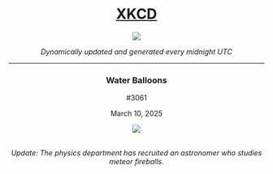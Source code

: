 
<h1 align="center"><a href="https://xkcd.com">XKCD</a></h1>
<div align="center">
    <img src="https://img.shields.io/github/last-commit/ShashashankThakur/XKCD?label=last%20updated" />
</div>

<p align="center"><i>Dynamically updated and generated every midnight UTC</i></p>
<hr>
<div align="center">
    <h3><strong>Water Balloons</strong></h3>
    <p>#3061</p>
    <p>March 10, 2025</p>
    <img src="https://imgs.xkcd.com/comics/water_balloons.png">
    <br></br>
    <p><i>Update: The physics department has recruited an astronomer who studies meteor fireballs.</i></p>
</div>
